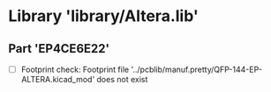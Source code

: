 # Library 'library/Altera.lib'

## Part 'EP4CE6E22'
- [ ] Footprint check: Footprint file '../pcblib/manuf.pretty/QFP-144-EP-ALTERA.kicad_mod' does not exist

